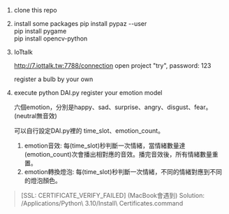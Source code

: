 1. clone this repo

2. install some packages
    pip install pypaz --user <br>
    pip install pygame <br>
    pip install opencv-python 

3. IoTtalk

    http://7.iottalk.tw:7788/connection
    open project "try", password: 123

    register a bulb by your own

4. execute
    python DAI.py
    register your emotion model
    
    六個emotion，分別是happy、sad、surprise、angry、disgust、fear。(neutral無音效)
    
    可以自行設定DAI.py裡的 time_slot、emotion_count。
    1. emotion音效: 每(time_slot)秒判斷一次情緒，當情緒數量達(emotion_count)次會播出相對應的音效。播完音效後，所有情緒數量重置。
    2. emotion轉換燈泡: 每(time_slot)秒判斷一次情緒，不同的情緒對應到不同的燈泡顏色。
    

> [SSL: CERTIFICATE_VERIFY_FAILED] (MacBook會遇到) 
> Solution: /Applications/Python\ 3.10/Install\ Certificates.command

